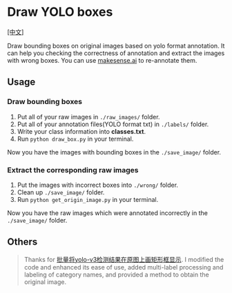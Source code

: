 # Draw YOLO boxes
[\[中文\]](https://github.com/waittim/draw_yolo_box/blob/main/README_cn.md)

Draw bounding boxes on original images based on yolo format annotation. It can help you checking the correctness of annotation and extract the images with wrong boxes. You can use [makesense.ai](https://www.makesense.ai/) to re-annotate them.

## Usage

### Draw bounding boxes
1. Put all of your raw images in `./raw_images/` folder.
2. Put all of your annotation files(YOLO format txt) in `./labels/` folder.
3. Write your class information into **classes.txt**.
4. Run `python draw_box.py` in your terminal.

Now you have the images with bounding boxes in the `./save_image/` folder.

### Extract the corresponding raw images 
1. Put the images with incorrect boxes into `./wrong/` folder.
2. Clean up `./save_image/` folder.
3. Run `python get_origin_image.py` in your terminal.
 
Now you have the raw images which were annotated incorrectly in the `./save_image/` folder.

## Others

> Thanks for [批量将yolo-v3检测结果在原图上画矩形框显示](https://blog.csdn.net/qq_32761549/article/details/90210036). I modified the code and enhanced its ease of use, added multi-label processing and labeling of category names, and provided a method to obtain the original image.
